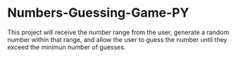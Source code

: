 # Numbers-Guessing-Game-PY
 This project will receive the number range from the user, generate a random number within that range, and allow the user to guess the number until they exceed the minimun number of guesses.
